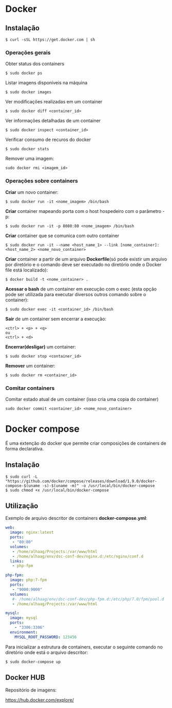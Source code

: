# Docker

## Instalação

```shell
$ curl -sSL https://get.docker.com | sh
```
### Operações gerais
Obter status dos containers
```shell
$ sudo docker ps
```

Listar imagens disponíveis na máquina
```shell
$ sudo docker images
```

Ver modificações realizadas em um container
```shell
$ sudo docker diff <container_id>
```

Ver informações detalhadas de um container
```shell
$ sudo docker inspect <container_id>
```

Verificar consumo de recuros do docker
```shell
$ sudo docker stats
```

Remover uma imagem:
```shell
sudo docker rmi <imagem_id>
```

### Operações sobre containers

**Criar** um novo container:
```shell
$ sudo docker run -it <nome_imagem> /bin/bash
```

**Criar** container mapeando porta com o host hospedeiro com o parâmetro -p:
```shell
$ sudo docker run -it -p 8080:80 <nome_imagem> /bin/bash
```

**Criar** container que se comunica com outro container
```shell
$ sudo docker run -it --name <host_name_1> --link [nome_container]:<host_name_2> <nome_novo_container>
```

**Criar** container a partir de um arquivo **Dockerfile**(só pode existir um arquivo por diretório e o comando deve ser executado no diretório onde o Docker file está localizado):
```shell
$ docker build -t <nome_container> .
```

**Acessar o bash** de um container em execução com o exec (esta opção pode ser utilizada para executar diversos outros comando sobre o container):
```
$ sudo docker exec -it <container_id> /bin/bash
```

**Sair** de um container sem encerrar a execução:
```shell
<ctrl> + <p> + <q>
ou
<ctrl> + <d>
```

**Encerrar(desligar)** um container:
```shell
$ sudo docker stop <container_id>
```

**Remover** um container:
```shell
$ sudo docker rm <container_id>
```

### Comitar containers

Comitar estado atual de um container (isso cria uma copia do container)
```shell
sudo docker commit <container_id> <nome_novo_container>
```

# Docker compose
É uma extenção do docker que permite criar composições de containers de forma declarativa.

## Instalação

```
$ sudo curl -L "https://github.com/docker/compose/releases/download/1.9.0/docker-compose-$(uname -s)-$(uname -m)" -o /usr/local/bin/docker-compose
$ sudo chmod +x /usr/local/bin/docker-compose
```

## Utilização

Exemplo de arquivo descritor de containers **docker-compose.yml**:
```yml
web: 
  image: nginx:latest
  ports:
   - "80:80"
  volumes:
   - /home/alhaag/Projects:/var/www/html
   - /home/alhaag/env/dsc-conf-dev/nginx.d:/etc/nginx/conf.d
  links:
   - php-fpm

php-fpm:
  image: php:7-fpm
  ports:
   - "9000:9000"
  volumes:
   #- /home/alhaag/env/dsc-conf-dev/php-fpm.d:/etc/php/7.0/fpm/pool.d
   - /home/alhaag/Projects:/var/www/html

mysql:
  image: mysql
  ports:
    - "3306:3306"
  environment:
    MYSQL_ROOT_PASSWORD: 123456
```

Para inicializar a estrutura de containers, executar o seguinte comando no diretório onde está o arquivo descritor:

```shell
$ sudo docker-compose up
```

## Docker HUB

Repositório de imagens:

https://hub.docker.com/explore/
